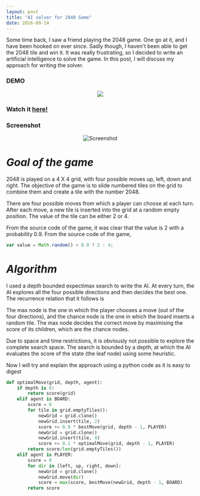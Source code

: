 ```yaml
---
layout: post
title: "AI solver for 2048 Game"
date: 2016-09-14
---
```

Some time back, I saw a friend playing the 2048 game. 
One go at it, and I have been hooked on ever since. 
Sadly though, I haven't been able to get the 2048 tile and win it. 
It was really frustrating, so I decided to write an artificial intelligence to solve the game. 
In this post, I will discuss my approach for writing the solver.
### DEMO

<p align="center">
  <img src="https://anurag14.github.io/images/2048 - Google Chrome 5_30_2019 6_35_53 PM.gif"/>
</p>

### Watch it [here!](https://anurag14.github.io/2048/)

### Screenshot

<p align="center">
  <img src="https://cloud.githubusercontent.com/assets/1175750/8614312/280e5dc2-26f1-11e5-9f1f-5891c3ca8b26.png" alt="Screenshot"/>
</p>

# *Goal of the game*

2048 is played on a 4 X 4 grid, with four possible moves up, left, down and right. The objective of the game is to slide numbered tiles on the grid to combine them and create a tile with the number 2048.

There are four possible moves from which a player can choose at each turn. After each move, a new tile is inserted into the grid at a random empty position. The value of the tile can be either 2 or 4.

From the source code of the game, it was clear that the value is 2 with a probability 0.9. From the source code of the game,
```javascript
var value = Math.random() < 0.9 ? 2 : 4;  
```
# *Algorithm*

I used a depth bounded expectimax search to write the AI. At every turn, the AI explores all the four possible directions and then decides the best one. The recurrence relation that it follows is

The max node is the one in which the player chooses a move (out of the four directions), and the chance node is the one in which the board inserts a random tile. The max node decides the correct move by maximising the score of its children, which are the chance nodes.

Due to space and time restrictions, it is obviously not possible to explore the complete search space. The search is bounded by a depth, at which the AI evaluates the score of the state (the leaf node) using some heuristic.

Now I will try and explain the approach using a python code as it is easy to digest 
```python
def optimalMove(grid, depth, agent):  
    if depth is 0:
        return score(grid)
    elif agent is BOARD:
        score = 0
        for tile in grid.emptyTiles():
            newGrid = grid.clone()
            newGrid.insert(tile, 2)
            score += 0.9 * bestMove(grid, depth - 1, PLAYER)
            newGrid = grid.clone()
            newGrid.insert(tile, 4)
            score += 0.1 * optimalMove(grid, depth - 1, PLAYER)
        return score/len(grid.emptyTiles())
    elif agent is PLAYER:
        score = 0
        for dir in [left, up, right, down]:
            newGrid = grid.clone()
            newGrid.move(dir)
            score = max(score, bestMove(newGrid, depth - 1, BOARD)
        return score
```
